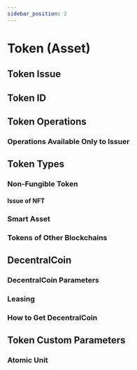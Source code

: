 ```yaml
---
sidebar_position: 2
---
```


# Token (Asset)


## Token Issue


## Token ID


## Token Operations


### Operations Available Only to Issuer


## Token Types


### Non-Fungible Token

#### Issue of NFT

### Smart Asset


### Tokens of Other Blockchains


## DecentralCoin


### DecentralCoin Parameters


### Leasing


### How to Get DecentralCoin


## Token Custom Parameters


### Atomic Unit

